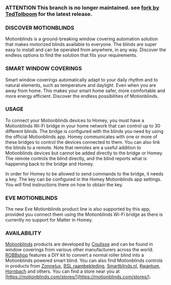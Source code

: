 ### ATTENTION This branch is no longer maintained. see [fork by TedTolboom](https://github.com/TedTolboom/com.coulisse.motionblinds) for the latest release.

### DISCOVER MOTIONBLINDS
Motionblinds is a ground-breaking window covering automation solution that makes motorized blinds available to everyone. The blinds are super easy to install and can be operated from anywhere, in any way. Discover the endless options to find the solution that fits your requirements.

### SMART WINDOW COVERINGS
Smart window coverings automatically adapt to your daily rhythm and to natural elements, such as temperature and daylight. Even when you are away from home. This makes your smart home safer, more comfortable and more energy efficient. Discover the endless possibilities of Motionblinds.

### USAGE
To connect your Motionblinds devices to Homey, you must have a Motionblinds Wi-Fi bridge in your home network that can control up to 30 different blinds. The bridge is configured with the blinds you need by using the official Motionblinds app. Homey communicates with one or more of these bridges to control the devices connected to them. You can also link the blinds to a remote. Note that remotes are a useful addition to Motionblinds devices but cannot be added directly to the bridge or Homey. The remote controls the blind directly, and the blind reports what is happening back to the bridge and Homey. 

In order for Homey to be allowed to send commands to the bridge, it needs a key. The key can be configured in the Homey Motionblinds app settings. You will find instructions there on how to obtain the key.

### EVE MOTIONBLINDS
The new Eve Motionblinds product line is also supported by this app, provided you connect them using the Motionblinds Wi-Fi bridge as there is currently no support for Matter in Homey.

### AVAILABILITY
[Motionblinds](https://motionblinds.com/) products are developed by [Coulisse](https://coulisse.com/) and can be found in window coverings from various other manufacturers across the world. [ROBBshop](https://www.robbshop.nl/) features a DIY kit to convert a normal roller blind into a Motionblinds powered smart blind. You can also find Motionblinds controls in products from [Zonnelux](https://www.zonnelux.nl/), [BSL raambekleding](https://www.bsl-raambekleding.nl/), [Smartblinds.nl](https://www.smartblinds.nl/), [Kwantum](https://www.kwantum.nl/), [Hornbach](https://www.hornbach.nl/) and others. You can find a store near you at [https://motionblinds.com/stores/](https://motionblinds.com/stores/).
